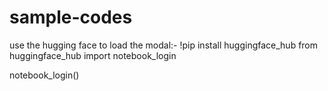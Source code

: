 # sample-codes
use the hugging face to load the modal:-
!pip install huggingface_hub
from huggingface_hub import notebook_login

notebook_login()

